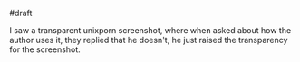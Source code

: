 #draft

I saw a transparent unixporn screenshot, where when asked about how the author uses it, they replied that he doesn't, he just raised the transparency for the screenshot.